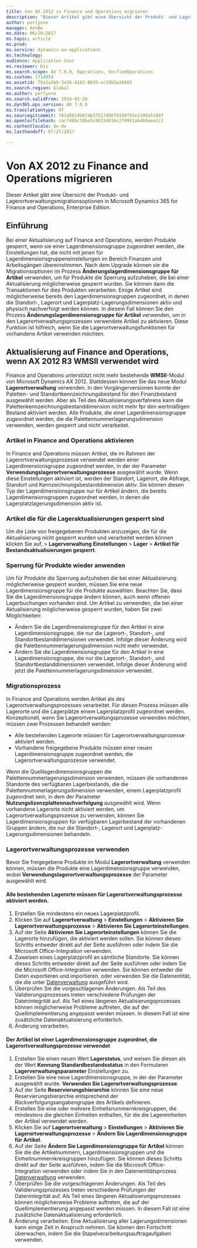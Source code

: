 ```yaml
---
title: Von AX 2012 zu Finance and Operations migrieren
description: "Dieser Artikel gibt eine Übersicht der Produkt- und Lagerortverwaltungsmigrationsoptionen in Dynamics 365 for Finance and Operations."
author: perlynne
manager: AnnBe
ms.date: 06/20/2017
ms.topic: article
ms.prod: 
ms.service: dynamics-ax-applications
ms.technology: 
audience: Application User
ms.reviewer: bis
ms.search.scope: AX 7.0.0, Operations, UnifiedOperations
ms.custom: 1714054
ms.assetid: 79a1a3b9-3a36-4162-8839-ec39b5e26602
ms.search.region: Global
ms.author: perlynne
ms.search.validFrom: 2016-02-28
ms.dyn365.ops.version: AX 7.0.0
ms.translationtype: HT
ms.sourcegitcommit: f01d88149074b37517d00f03d8f55e1199a5198f
ms.openlocfilehash: cacf48bc10be5c06154816c2f9951ab4bbaee1c1
ms.contentlocale: de-de
ms.lasthandoff: 07/27/2017

---
```


# <a name="migrate-from-ax-2012-to-finance-and-operations"></a>Von AX 2012 zu Finance and Operations migrieren

Dieser Artikel gibt eine Übersicht der Produkt- und Lagerortverwaltungsmigrationsoptionen in Microsoft Dynamics 365 for Finance and Operations, Enterprise Edition.

<a name="introduction"></a>Einführung
------------

Bei einer Aktualisierung auf Finance and Operations, werden Produkte gesperrt, wenn sie einer Lagerdimensionsgruppe zugeordnet werden, die Einstellungen hat, die nicht mit jenen für Lagerdimensionsgruppeneinstellungen im Bereich Finanzen und Arbeitsgängen übereinstimmen. Nach dem Upgrade können sie die Migrationsoptionen im Prozess **Änderungslagerdimensionsgruppe für Artikel** verwenden, um für Produkte die Sperrung aufzuheben, die bei einer Aktualisierung möglicherweise gesperrt wurden. Sie können dann die Transaktionen für dies Produkten verarbeiten. Einige Artikel sind möglicherweise bereits den Lagerdimensionsgruppen zugeordnet, in denen die Standort-, Lagerort und Lagerplatz-Lagerungsdimensionen aktiv und physisch nachverfolgt werden können. In diesem Fall können Sie den Prozess **Änderungslagerdimensionsgruppe für Artikel** verwenden, um in den Lagerortverwaltungsprozessen verwendete Artikel zu aktivieren. Diese Funktion ist hilfreich, wenn Sie die Lagerortverwaltungsfunktionen für vorhandene Artikel verwenden möchten.

## <a name="upgrading-to-finance-and-operations-when-ax-2012-r3-wmsii-is-used"></a>Aktualisierung auf Finance and Operations, wenn AX 2012 R3 WMSII verwendet wird
Finance and Operations unterstützt nicht mehr bestehende **WMSII**-Modul von Microsoft Dynamics AX 2012. Stattdessen können Sie das neue Modul **Lagerortverwaltung** verwenden. In den Vorgängerversionen konnte der Paletten- und Standortkennzeichnungsbestand für den Finanzbestand ausgewählt werden. Aber als Teil des Aktualisierungsverfahrens kann die Palettenkennzeichnungsbestanddimension nicht mehr fpr den wertmäßigen Bestand aktiviert werden. Alle Produkte, die einer Lagerdimensionsgruppe zugeordnet werden, die die Palettennummerlagerungsdimension verwenden, werden gesperrt und nicht verarbeitet.

### <a name="enabling-items-in-finance-and-operations"></a>Artikel in Finance and Operations aktivieren

In Finance and Operations müssen Artikel, die im Rahmen der Lagerortverwaltungsprozesse verwendet werden einer Lagerdimensionsgruppe zugeordnet werden, in der der Parameter  **Verwendungslagerortverwaltungsprozesse** ausgewählt wurde. Wenn diese Einstellungen aktiviert ist, werden der Standort, Lagerort, die Abfrage, Standort und Kennzeichnungsbestanddimension aktiv. Sie können diesen Typ der Lagerdimensionsgruppe nur für Artikel ändern, die bereits  Lagerdimensionsgruppen zugeordnet werden, in denen die Lagerplatzlagerungsdimension aktiv ist.

### <a name="items-that-are-blocked-for-inventory-updates"></a>Artikel die für die Lageraktualisierungen gesperrt sind

Um die Liste von freigegebenen Produkten anzuzeigen, die für die Aktualisierung nicht gesperrt wurden und verarbeitet werden können klicken Sie auf, &gt; **Lagerverwaltung** **Einstellungen** &gt; **Lager** &gt; **Artikel für Bestandsaktualisierungen gesperrt**.

### <a name="reapplying-blocked-products"></a>Sperrung für Produkte wieder anwenden

Um für Produkte die Sperrung aufzuheben die bei einer Aktualisierung möglicherweise gesperrt wurden, müssen Sie eine neue Lagerdimensionsgruppe für die Produkte auswählen. Beachten Sie, dass Sie die Lagerdimensionsgruppe ändern können, auch wenn offenen Lagerbuchungen vorhanden sind. Um Artikel zu verwenden, die bei einer Aktualisierung möglicherweise gesperrt wurden, haben Sie zwei Möglichkeiten:

-   Ändern Sie die Lagerdimensionsgruppe für den Artikel in eine Lagerdimensionsgruppe, die nur die Lagerort-, Standort-, und Standortbestanddimensionen verwendet. Infolge dieser Änderung wird die Palettennummerlagerungsdimension nicht mehr verwendet.
-   Ändern Sie die Lagerdimensionsgruppe für den Artikel in eine Lagerdimensionsgruppe, die nur die Lagerort-, Standort-, und Standortbestanddimensionen verwendet. Infolge dieser Änderung wird jetzt die Palettennummerlagerungsdimension verwendet.

### <a name="migration-processes"></a>Migrationsprozess

In Finance and Operations werden Artikel als des Lagerortverwaltungsprozesses verarbeitet. Für diesen Prozess müssen alle Lagerorte und die Lagerplätze einem Lagerplatzprofil zugeordnet werden. Konzeptionell, wenn Sie Lagerortverwaltungsprozesse verwenden möchten, müssen zwei Prozessen behandelt werden:

-   Alle bestehenden Lagerorte müssen für Lagerortverwaltungsprozesse aktiviert werden.
-   Vorhandene freigegebene Produkte müssen einer neuen Lagerdimensionsgruppe zugeordnet werden, die Lagerortverwaltungsprozesse verwendet.

Wenn die Quelllagerdimensionsgruppen die Palettennummerlagerungsdimension verwenden, müssen die vorhandenen Standorte des verfügbaren Lagerbestands, die die Palettennummerlagerungsdimension verwenden, einem Lagerplatzprofil zugeordnet sein, in dem der Parameter **Nutzungslizenzplattennachverfolgung** ausgewählt wird. Wenn vorhandene Lagerorte nicht aktiviert werden, um Lagerortverwaltungsprozesse zu verwenden, können Sie Lagerdimensionsgruppen für verfügbaren Lagerbestand der vorhandenen Gruppen ändern, die nur die Standort-, Lagerort und Lagerplatz-Lagerungsdimensionen behandeln.

### <a name="using-the-warehouse-management-processes"></a>Lagerortverwaltungsprozesse verwenden

Bevor Sie freigegebene Produkte im Modul **Lagerortverwaltung** verwenden können, müssen die Produkte eine Lagerdimensionsgruppe verwenden, wobei **Verwendungslagerortverwaltungsprozesse** der Parameter ausgewählt wird.

#### <a name="enable-warehouses-to-use-warehouse-management-processes"></a>Alle bestehenden Lagerorte müssen für Lagerortverwaltungsprozesse aktiviert werden.

1.  Erstellen Sie mindestens ein neues Lagerplatzprofil.
2.  Klicken Sie auf **Lagerortverwaltung** &gt; **Einstellungen** &gt; **Aktivieren Sie Lagerortverwaltungsprozesse** &gt; **Aktivieren Sie Lagerorteinstellungen**.
3.  Auf der Seite **Aktivieren Sie Lagerorteinstellungen** können Sie die Lagerorte hinzufügen, die aktiviert werden sollen. Sie können dieses Schritts entweder direkt auf der Seite ausführen oder indem Sie die Microsoft Office-Integration verwenden.
4.  Zuweisen eines Lagerplatzprofil an sämtliche Standorte. Sie können dieses Schritts entweder direkt auf der Seite ausführen oder indem Sie die Microsoft Office-Integration verwenden. Sie können entweder die Daten exportieren und importieren, oder verwenden Sie die Datenentität, die die unter [Datenverwaltung](/dynamics365/unified-operations/dev-itpro/data-entities/data-entities) ausgeführt wird.
5.  Überprüfen Sie die vorgeschlagenen Änderungen. Als Teil des Validierungsprozesses treten verschiedene Prüfungen der Datenintegrität auf. Als Teil eines längeren Aktualisierungsprozesses können möglicherweise Probleme auftreten, die auf der Quellimplementierung angepasst werden müssen. In diesem Fall ist eine zusätzliche Datenaktualisierung erforderlich.
6.  Änderung verarbeiten.

#### <a name="change-the-storage-dimension-group-for-items-so-that-it-uses-warehouse-management-processes"></a>Der Artikel ist einer Lagerdimensionsgruppe zugeordnet, die Lagerortverwaltungsprozesse verwendet

1.  Erstellen Sie einen neuen Wert **Lagerstatus**, und weisen Sie diesen als der Wert **Kennung Standardbestandsstatus** in den Formularen **Lagerverwaltungsparameter** Einstellungen zu.
2.  Erstellen Sie eine neue Lagerdimensionsgruppe, in der der Parameter ausgewählt wurde. **Verwenden Sie Lagerortverwaltungsprozesse**.
3.  Auf der Seite **Reservierungshierarchie** können Sie eine neue Reservierungshierarchie entsprechend der Rückverfolgungsangabengruppe des Artikels definieren.
4.  Erstellen Sie eine oder mehrere Einheitsnummernkreisgruppen, die mindestens die gleichen Einheiten enthalten, für die die Lagereinheiten der Artikel verwendet werden.
5.  Klicken Sie auf **Lagerortverwaltung** &gt; **Einstellungen** &gt; **Aktivieren Sie Lagerortverwaltungsprozesse** &gt; **Ändern Sie Lagerdimensionsgruppe für Artikel**.
6.  Auf der Seite **Ändern Sie Lagerdimensionsgruppe für Artikel** können Sie die die Artikelnummern, Lagerdimensionsgruppen und die Einheitnummernkreisgruppen hinzufügen. Sie können dieses Schritts direkt auf der Seite ausführen, indem Sie die Microsoft Office-Integration verwenden oder indem Sie in den Datenentitätsprozess  [Datenverwaltung](/dynamics365/unified-operations/dev-itpro/data-entities/data-entities) verwenden.
7.  Überprüfen Sie die vorgeschlagenen Änderungen. Als Teil des Validierungsprozesses treten verschiedene Prüfungen der Datenintegrität auf. Als Teil eines längeren Aktualisierungsprozesses können möglicherweise Probleme auftreten, die auf der Quellimplementierung angepasst werden müssen. In diesem Fall ist eine zusätzliche Datenaktualisierung erforderlich.
8.  Änderung verarbeiten. Eine Aktualisierung aller Lagerungsdimensionen kann einige Zeit in Anspruch nehmen. Sie können den Fortschritt überwachen, indem Sie die Stapelverarbeitungsauftragaufgaben verwenden.



